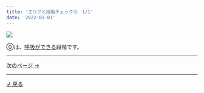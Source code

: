 ```yaml
---
title: 'エリアと段階チェック⓪　1/1'
date: '2022-01-01'
---
```

![](/images/0.jpg)

⓪は、[呼吸ができる]()段階です。

***
[ 次のページ → ](/posts/01-1)
***
[ ↲ 戻る ](https://01234567890.thebase.in/about)
